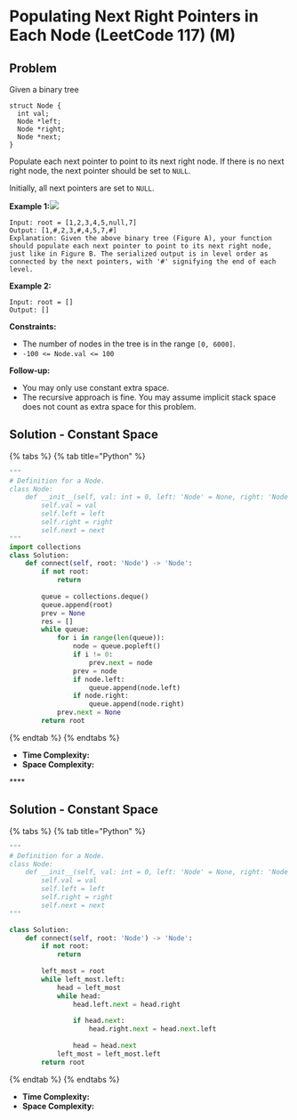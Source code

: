 # Populating Next Right Pointers in Each Node \(LeetCode 117\) \(M\)

## Problem



Given a binary tree

```text
struct Node {
  int val;
  Node *left;
  Node *right;
  Node *next;
}
```

Populate each next pointer to point to its next right node. If there is no next right node, the next pointer should be set to `NULL`.

Initially, all next pointers are set to `NULL`.

**Example 1:**![](https://assets.leetcode.com/uploads/2019/02/15/117_sample.png)

```text
Input: root = [1,2,3,4,5,null,7]
Output: [1,#,2,3,#,4,5,7,#]
Explanation: Given the above binary tree (Figure A), your function should populate each next pointer to point to its next right node, just like in Figure B. The serialized output is in level order as connected by the next pointers, with '#' signifying the end of each level.
```

**Example 2:**

```text
Input: root = []
Output: []
```

**Constraints:**

* The number of nodes in the tree is in the range `[0, 6000]`.
* `-100 <= Node.val <= 100`

**Follow-up:**

* You may only use constant extra space.
* The recursive approach is fine. You may assume implicit stack space does not count as extra space for this problem.

## Solution - Constant Space

{% tabs %}
{% tab title="Python" %}
```python
"""
# Definition for a Node.
class Node:
    def __init__(self, val: int = 0, left: 'Node' = None, right: 'Node' = None, next: 'Node' = None):
        self.val = val
        self.left = left
        self.right = right
        self.next = next
"""
import collections
class Solution:
    def connect(self, root: 'Node') -> 'Node':
        if not root:
            return
        
        queue = collections.deque()
        queue.append(root)
        prev = None
        res = []
        while queue:
            for i in range(len(queue)):
                node = queue.popleft()
                if i != 0:     
                    prev.next = node
                prev = node
                if node.left:
                    queue.append(node.left)
                if node.right:
                    queue.append(node.right)
            prev.next = None
        return root
```
{% endtab %}
{% endtabs %}

* **Time Complexity:**
* **Space Complexity:** 

\*\*\*\*

## Solution - Constant Space

{% tabs %}
{% tab title="Python" %}
```python
"""
# Definition for a Node.
class Node:
    def __init__(self, val: int = 0, left: 'Node' = None, right: 'Node' = None, next: 'Node' = None):
        self.val = val
        self.left = left
        self.right = right
        self.next = next
"""

class Solution:
    def connect(self, root: 'Node') -> 'Node':
        if not root:
            return
        
        left_most = root
        while left_most.left:
            head = left_most
            while head:
                head.left.next = head.right
                
                if head.next:
                    head.right.next = head.next.left
                
                head = head.next
            left_most = left_most.left
        return root
```
{% endtab %}
{% endtabs %}

* **Time Complexity:**
* **Space Complexity:** 

